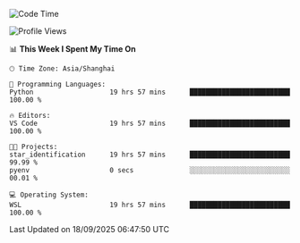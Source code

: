 <!--START_SECTION:waka-->
![Code Time](http://img.shields.io/badge/Code%20Time-3%2C120%20hrs%2036%20mins-blue)

![Profile Views](http://img.shields.io/badge/Profile%20Views-42-blue)

📊 **This Week I Spent My Time On** 

```text
🕑︎ Time Zone: Asia/Shanghai

💬 Programming Languages: 
Python                   19 hrs 57 mins      █████████████████████████   100.00 % 

🔥 Editors: 
VS Code                  19 hrs 57 mins      █████████████████████████   100.00 % 

🐱‍💻 Projects: 
star_identification      19 hrs 57 mins      █████████████████████████   99.99 % 
pyenv                    0 secs              ░░░░░░░░░░░░░░░░░░░░░░░░░   00.01 % 

💻 Operating System: 
WSL                      19 hrs 57 mins      █████████████████████████   100.00 % 
```


 Last Updated on 18/09/2025 06:47:50 UTC
<!--END_SECTION:waka-->